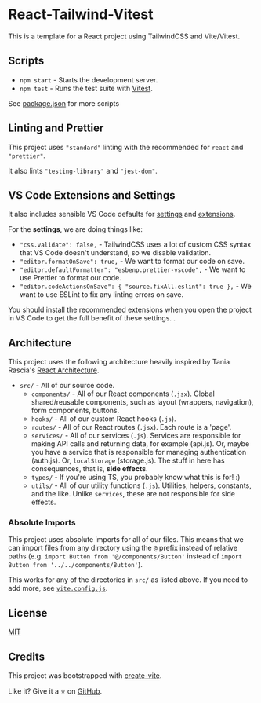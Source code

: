 # React-Tailwind-Vitest

This is a template for a React project using TailwindCSS and Vite/Vitest.

## Scripts

- `npm start` - Starts the development server.
- `npm test` - Runs the test suite with [Vitest](https://vitest.dev/guide/cli.html#commands).

See [package.json](./package.json) for more scripts

## Linting and Prettier

This project uses `"standard"` linting with the recommended for `react` and `"prettier"`.

It also lints `"testing-library"` and `"jest-dom"`.

## VS Code Extensions and Settings

It also includes sensible VS Code defaults for [settings](./.vscode/settings.json) and [extensions](./.vscode/extensions.json).

For the **settings**, we are doing things like:

- `"css.validate": false,` - TailwindCSS uses a lot of custom CSS syntax that VS Code doesn't understand, so we disable validation.
- `"editor.formatOnSave": true,` - We want to format our code on save.
- `"editor.defaultFormatter": "esbenp.prettier-vscode",` - We want to use Prettier to format our code.
- `"editor.codeActionsOnSave": { "source.fixAll.eslint": true },` - We want to use ESLint to fix any linting errors on save.

You should install the recommended extensions when you open the project in VS Code to get the full benefit of these settings.
.

## Architecture

This project uses the following architecture heavily inspired by Tania Rascia's [React Architecture](https://www.taniarascia.com/react-architecture-directory-structure/).

- `src/` - All of our source code.
  - `components/` - All of our React components (`.jsx`). Global shared/reusable components, such as layout (wrappers, navigation), form components, buttons.
  - `hooks/` - All of our custom React hooks (`.js`).
  - `routes/` - All of our React routes (`.jsx`). Each route is a 'page'.
  - `services/` - All of our services (`.js`). Services are responsible for making API calls and returning data, for example (api.js). Or, maybe you have a service that is responsible for managing authentication (auth.js). Or, `localStorage` (storage.js). The stuff in here has consequences, that is, **side effects**.
  - `types/` - If you're using TS, you probably know what this is for! :)
  - `utils/` - All of our utility functions (`.js`). Utilities, helpers, constants, and the like. Unlike `services`, these are not responsible for side effects.

### Absolute Imports

This project uses absolute imports for all of our files. This means that we can import files from any directory using the `@` prefix instead of relative paths (e.g. `import Button from '@/components/Button'` instead of `import Button from '../../components/Button'`).

This works for any of the directories in `src/` as listed above. If you need to add more, see [`vite.config.js`](./vite.config.js).

## License

[MIT](./LICENSE)

## Credits

This project was bootstrapped with [create-vite](https://vitejs.dev/guide/).

Like it? Give it a ⭐️ on [GitHub](https://github.com/manavm1990/vite-react-tailwind-vitest).
